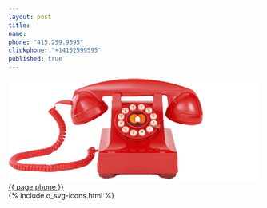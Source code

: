 ```yaml
---
layout: post
title:
name:
phone: "415.259.9595"
clickphone: "+14152599595"
published: true
---
```


<section id="contact" class="contact container-fluid">
  <div class="row">
    <div class="col-sm-12 text-center">
      <div class="foo">
        <img class="phone" src="../img/red-phone2.png" alt="telphone">
        <a class="phonenumber" href="tel:{{ page.clickphone }}">{{ page.phone }}</a>
      </div>
    </div>
  </div>
  <div class="row social">
    <div class="col-sm-12 text-center">
      <div class="social-links">
        {% include o_svg-icons.html %}
      </div>
    </div>
  </div>
  <div class="row">
    <div class="col-sm-2 col-sm-offset-5 text-center">
        <a href="#header" class="btn btn-circle page-scroll">
          <i class="fa fa-angle-double-up animated"></i>
        </a>
  </div>
</section>

